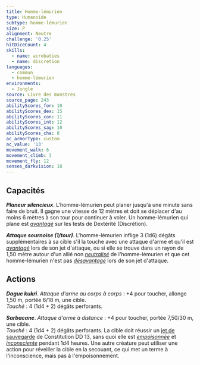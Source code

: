 ```yaml
---
title: Homme-lémurien
type: Humanoïde
subtype: homme-lémurien
size: P
alignment: Neutre
challenge: '0.25'
hitDiceCount: 4
skills:
  - name: acrobaties
  - name: discretion
languages:
  - commun
  - homme-lémurien
environments:
  - Jungle
source: Livre des monstres
source_page: 243
abilityScores_for: 10
abilityScores_dex: 15
abilityScores_con: 11
abilityScores_int: 12
abilityScores_sag: 10
abilityScores_cha: 8
ac_armorType: custom
ac_value: '13'
movement_walk: 6
movement_climb: 3
movement_fly: 12
senses_darkvision: 18
---
```

## Capacités
_**Planeur silencieux**_. L'homme-lémurien peut planer jusqu'à une minute sans faire de bruit. Il gagne une vitesse de 12 mètres et doit se déplacer d'au moins 6 mètres à son tour pour continuer à voler. Un homme-lémurien qui plane est [_avantagé_](/utiliser-les-caracteristiques/#avantage-et-desavantage) sur les tests de Dextérité (Discrétion).

_**Attaque sournoise (1/tour)**_. L'homme-lémurien inflige 3 (1d6) dégâts supplémentaires à sa cible s'il la touche avec une attaque d'arme et qu'il est [_avantagé_](/utiliser-les-caracteristiques/#avantage-et-desavantage) lors de son jet d'attaque, ou si elle se trouve dans un rayon de 1,50 mètre autour d'un allié non [_neutralisé_](/gerer-la-sante-du-personnage/#neutralise) de l'homme-lémurien et que cet homme-lémurien n'est pas [_désavantagé_](/utiliser-les-caracteristiques/#avantage-et-desavantage) lors de son jet d'attaque.

## Actions
_**Dague kukri**_. _Attaque d'arme au corps à corps_ : +4 pour toucher, allonge 1,50 m, portée 6/18 m, une cible.  
_Touché_ : 4 (1d4 + 2) dégâts perforants.

_**Sarbacane**_. _Attaque d'arme à distance_ : +4 pour toucher, portée 7,50/30 m, une cible.  
_Touché_ : 4 (1d4 + 2) dégâts perforants. La cible doit réussir un [jet de sauvegarde](/utiliser-les-caracteristiques/#jets-de-sauvegarde) de Constitution DD 13, sans quoi elle est [_empoisonnée_](/gerer-la-sante-du-personnage/#empoisonne) et [_inconsciente_](/gerer-la-sante-du-personnage/#inconscient) pendant 1d4 heures. Une autre créature peut utiliser une action pour réveiller la cible en la secouant, ce qui met un terme à l'inconscience, mais pas à l'empoisonnement.
